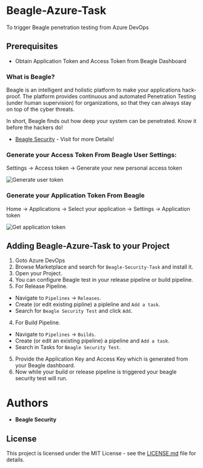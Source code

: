 
# Beagle-Azure-Task
To trigger Beagle penetration testing from Azure DevOps

## Prerequisites

* Obtain Application Token and Access Token from Beagle Dashboard

### What is Beagle?

Beagle is an intelligent and holistic platform to make your applications hack-proof. The platform provides continuous and automated Penetration Testing (under human supervision) for organizations, so that they can always stay on top of the cyber threats.

In short, Beagle finds out how deep your system can be penetrated. Know it before the hackers do! 

* [Beagle Security](https://beaglesecurity.com/?utm_source=microsoft&utm_medium=3rd_party&utm_campaign=integration) - Visit for more Details!

### Generate your Access Token From Beagle User Settings:
  Settings -> Access token -> Generate your new personal access token

![Generate user token](https://beagle-web.s3.amazonaws.com/assets/share/usertoken.png)

### Generate your Application Token From Beagle
  Home -> Applications -> Select your application -> Settings -> Application token

![Get application token](https://beagle-web.s3.amazonaws.com/assets/share/apptoken.png)

## Adding Beagle-Azure-Task to your Project

1. Goto Azure DevOps
2. Browse Marketplace and search for `Beagle-Security-Task` and install it. 
1. Open your Project.
2. You can configure Beagle test in your release pipeline or build pipeline.
3. For Release Pipeline.
  * Navigate to `Pipelines` -> `Releases`.
  * Create (or edit existing pipline) a pipleline and `Add a task`.
  * Search for `Beagle Security Test` and click `Add`.
4. For Build Pipeline.
  * Navigate to `Pipelines` -> `Builds`.
  * Create (or edit an existing pipeline) a pipeline and `Add a task`.
  * Search in Tasks for `Beagle Security Test`.
5. Provide the Application Key and Access Key which is generated from your Beagle dashboard.
7. Now while your build or release pipeline is triggered your beagle security test will run.

# Authors

* **Beagle Security**

## License

This project is licensed under the MIT License - see the [LICENSE.md](LICENSE.md) file for details.